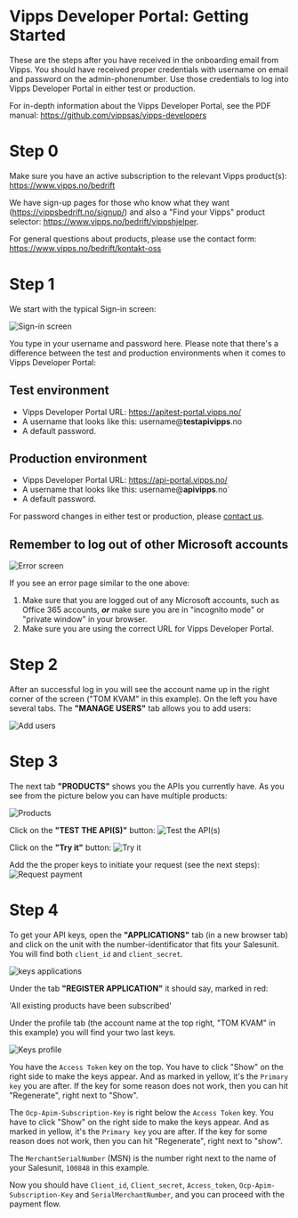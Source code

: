 # Vipps Developer Portal: Getting Started

These are the steps after you have received in the onboarding email from Vipps. You should have received proper credentials with username on email and password on the admin-phonenumber. Use those credentials to log into Vipps Developer Portal in either test or production.

For in-depth information about the Vipps Developer Portal, see the PDF manual: https://github.com/vippsas/vipps-developers

# Step 0

Make sure you have an active subscription to the relevant Vipps product(s): https://www.vipps.no/bedrift

We have sign-up pages for those who know what they want (https://vippsbedrift.no/signup/)
and also a "Find your Vipps" product selector: https://www.vipps.no/bedrift/vippshjelper.

For general questions about products, please use the contact form: https://www.vipps.no/bedrift/kontakt-oss

# Step 1

We start with the typical Sign-in screen:

![Sign-in screen](images/Vipps_sign_in.PNG?raw=true "Title")

You type in your username and password here. Please note that there's a difference between the test and production environments when it comes to Vipps Developer Portal:

## Test environment

* Vipps Developer Portal URL: https://apitest-portal.vipps.no/
* A username that looks like this: username@**testapivipps**.no
* A default password.

## Production environment

* Vipps Developer Portal URL: https://api-portal.vipps.no/
* A username that looks like this: username@**apivipps**.no`
* A default password.

For password changes in either test or production, please [contact us](contact.md).

## Remember to log out of other Microsoft accounts

![Error screen](images/Error-Screen.PNG?raw=true "Title")

If you see an error page similar to the one above:

1. Make sure that you are logged out of any Microsoft accounts, such as Office 365 accounts, _**or**_ make sure you are in "incognito mode" or "private window" in your browser.
2. Make sure you are using the correct URL for Vipps Developer Portal.

# Step 2

After an successful log in you will see the account name up in the right corner of the screen ("TOM KVAM" in this example). On the left you have several tabs.
The **"MANAGE USERS"** tab allows you to add users:

![Add users](images/add_user_vipps_developer_portal.PNG?raw=true "Title")

# Step 3

The next tab **"PRODUCTS"** shows you the APIs you currently have. As you see from the picture below you can have multiple products:

![Products](images/products_vipps_dev.PNG?raw=true "Title")

Click on the **"TEST THE API(S)"** button:
![Test the API(s)](images/Test_the_api.PNG?raw=true "Title")

Click on the **"Try it"** button:
![Try it](images/Try_it_out.PNG?raw=true "Title")

Add the the proper keys to initiate your request (see the next steps):
![Request payment](images/Request_payment.PNG?raw=true "Title")

# Step 4

To get your API keys, open the **"APPLICATIONS"** tab (in a new browser tab) and click on the unit with the number-identificator that fits your Salesunit. You will find both `client_id` and `client_secret`.

![keys applications](images/keys_application.PNG?raw=true "Title")

Under the tab **"REGISTER APPLICATION"** it should say, marked in red:

'All existing products have been subscribed'

Under the profile tab (the account name at the top right, "TOM KVAM" in this example) you will find your two last keys.

![Keys profile](images/keys_profile.PNG?raw=true "Title")

You have the `Access Token` key on the top. You have to click "Show" on the right side to make the keys appear. And as marked in yellow, it's the `Primary key` you are after. If the key for some reason does not work, then you can hit "Regenerate", right next to "Show".

The `Ocp-Apim-Subscription-Key` is right below the `Access Token` key. You have to click "Show" on the right side to make the keys appear. And as marked in yellow, it's the `Primary key` you are after. If the key for some reason does not work, then you can hit "Regenerate", right next to "show".

The `MerchantSerialNumber` (MSN) is the number right next to the name of your Salesunit, `100848` in this example.

Now you should have `Client_id`, `Client_secret`, `Access_token`, `Ocp-Apim-Subscription-Key` and `SerialMerchantNumber`, and you can proceed with the payment flow.
